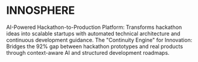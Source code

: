 # INNOSPHERE
AI-Powered Hackathon-to-Production Platform: Transforms hackathon ideas into scalable startups with automated technical architecture and continuous development guidance.  The "Continuity Engine" for Innovation: Bridges the 92% gap between hackathon prototypes and real products through context-aware AI and structured development roadmaps.

